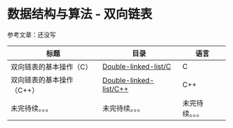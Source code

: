 # 数据结构与算法 - 双向链表

参考文章：还没写

| 标题                      | 目录                                                         | 语言           |
| ------------------------- | ------------------------------------------------------------ | -------------- |
| 双向链表的基本操作（C）   | [Double-linked-list/C](https://github.com/jesspig/data-structures-and-algorithms/blob/main/linked-list/Double-linked-list/C) | C              |
| 双向链表的基本操作（C++） | [Double-linked-list/C++](https://github.com/jesspig/data-structures-and-algorithms/blob/main/linked-list/Double-linked-list/C++) | C++            |
| 未完待续。。。            | 未完待续。。。                                               | 未完待续。。。 |

